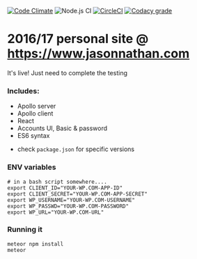 [![Code Climate](https://img.shields.io/codeclimate/github/jasonnathan/www.jasonnathan.com/badges/gpa.svg?style=flat-square)](https://codeclimate.com/github/jasonnathan/www.jasonnathan.com)
![Node.js CI](https://github.com/jasonnathan/www.jasonnathan.com/workflows/Node.js%20CI/badge.svg)
[![CircleCI](https://img.shields.io/circleci/project/github/jasonnathan/www.jasonnathan.com.svg?style=flat-square)](https://circleci.com/gh/jasonnathan/www.jasonnathan.com)
[![Codacy grade](https://img.shields.io/codacy/grade/ef761c14bd104656879fe5000e961890.svg?style=flat-square)](https://www.codacy.com/app/jjnathanjr/www-jasonnathan-com?utm_source=github.com&amp;utm_medium=referral&amp;utm_content=jasonnathan/www.jasonnathan.com&amp;utm_campaign=Badge_Grade)
# 2016/17 personal site @ https://www.jasonnathan.com
It's live! Just need to complete the testing

### Includes:
- Apollo server
- Apollo client
- React
- Accounts UI, Basic & password
- ES6 syntax
* check `package.json` for specific versions


### ENV variables
```
# in a bash script somewhere....
export CLIENT_ID="YOUR-WP.COM-APP-ID"
export CLIENT_SECRET="YOUR-WP.COM-APP-SECRET"
export WP_USERNAME="YOUR-WP.COM-USERNAME"
export WP_PASSWD="YOUR-WP.COM-PASSWORD"
export WP_URL="YOUR-WP.COM-URL"
```

### Running it
```
meteor npm install
meteor
```
